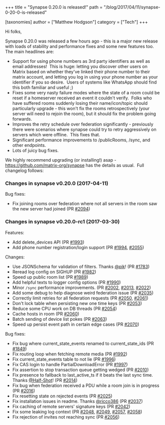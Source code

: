 +++
title = "Synapse 0.20.0 is released!"
path = "/blog/2017/04/11/synapse-0-20-0-is-released"

[taxonomies]
author = ["Matthew Hodgson"]
category = ["Tech"]
+++

Hi folks,

Synapse 0.20.0 was released a few hours ago - this is a major new release with loads of stability and performance fixes and some new features too. The main headlines are:
<ul>
  <li>Support for using phone numbers as 3rd party identifiers as well as email addresses!  This is huge: letting you discover other users on Matrix based on whether they've linked their phone number to their matrix account, and letting you log in using your phone number as your identifier if you so desire.  Users of systems like WhatsApp should find this both familiar and useful ;)</li>
  <li>Fixes some very nasty failure modes where the state of a room could be reset if a homeserver received an event it couldn't verify.  Folks who have suffered rooms suddenly losing their name/icon/topic should particularly upgrade - this won't fix the rooms retrospectively (your server will need to rejoin the room), but it should fix the problem going forwards.</li>
  <li>Improves the retry schedule over federation significantly - previously there were scenarios where synapse could try to retry aggressively on servers which were offline.  This fixes that.</li>
  <li>Significant performance improvements to /publicRooms, /sync, and other endpoints.</li>
  <li>Lots of juicy bug fixes.</li>
</ul>
We highly recommend upgrading (or installing!) asap - <a href="https://github.com/matrix-org/synapse">https://github.com/matrix-org/synapse</a> has the details as usual.  Full changelog follows:

### Changes in synapse v0.20.0 (2017-04-11)

Bug fixes:
<ul>
  <li>Fix joining rooms over federation where not all servers in the room saw the
new server had joined (PR <a class="issue-link js-issue-link ghh-issue-x tooltipstered" title="" href="https://github.com/matrix-org/synapse/pull/2094" data-url="https://github.com/matrix-org/synapse/issues/2094" data-id="218965094" data-error-text="Failed to load issue title" data-permission-text="Issue title is private">#2094</a>)</li>
</ul>

### Changes in synapse v0.20.0-rc1 (2017-03-30)

Features:
<ul>
  <li>Add delete_devices API (PR <a class="issue-link js-issue-link ghh-issue-x tooltipstered" title="" href="https://github.com/matrix-org/synapse/pull/1993" data-url="https://github.com/matrix-org/synapse/issues/1993" data-id="213824583" data-error-text="Failed to load issue title" data-permission-text="Issue title is private">#1993</a>)</li>
  <li>Add phone number registration/login support (PR <a class="issue-link js-issue-link ghh-issue-x tooltipstered" title="" href="https://github.com/matrix-org/synapse/pull/1994" data-url="https://github.com/matrix-org/synapse/issues/1994" data-id="213848637" data-error-text="Failed to load issue title" data-permission-text="Issue title is private">#1994</a>, <a class="issue-link js-issue-link ghh-issue-x tooltipstered" title="" href="https://github.com/matrix-org/synapse/pull/2055" data-url="https://github.com/matrix-org/synapse/issues/2055" data-id="216534040" data-error-text="Failed to load issue title" data-permission-text="Issue title is private">#2055</a>)</li>
</ul>
Changes:
<ul>
  <li>Use JSONSchema for validation of filters. Thanks <a class="user-mention" href="https://github.com/pik"><span class="ghh-user-x tooltipstered" title="">@pik</span></a>! (PR <a class="issue-link js-issue-link ghh-issue-x tooltipstered" title="" href="https://github.com/matrix-org/synapse/pull/1783" data-url="https://github.com/matrix-org/synapse/issues/1783" data-id="199444033" data-error-text="Failed to load issue title" data-permission-text="Issue title is private">#1783</a>)</li>
  <li>Reread log config on SIGHUP (PR <a class="issue-link js-issue-link ghh-issue-x tooltipstered" title="" href="https://github.com/matrix-org/synapse/pull/1982" data-url="https://github.com/matrix-org/synapse/issues/1982" data-id="213371227" data-error-text="Failed to load issue title" data-permission-text="Issue title is private">#1982</a>)</li>
  <li>Speed up public room list (PR <a class="issue-link js-issue-link ghh-issue-x tooltipstered" title="" href="https://github.com/matrix-org/synapse/pull/1989" data-url="https://github.com/matrix-org/synapse/issues/1989" data-id="213745739" data-error-text="Failed to load issue title" data-permission-text="Issue title is private">#1989</a>)</li>
  <li>Add helpful texts to logger config options (PR <a class="issue-link js-issue-link ghh-issue-x tooltipstered" title="" href="https://github.com/matrix-org/synapse/pull/1990" data-url="https://github.com/matrix-org/synapse/issues/1990" data-id="213753788" data-error-text="Failed to load issue title" data-permission-text="Issue title is private">#1990</a>)</li>
  <li>Minor <code>/sync</code> performance improvements. (PR <a class="issue-link js-issue-link ghh-issue-x tooltipstered" title="" href="https://github.com/matrix-org/synapse/pull/2002" data-url="https://github.com/matrix-org/synapse/issues/2002" data-id="214132328" data-error-text="Failed to load issue title" data-permission-text="Issue title is private">#2002</a>, <a class="issue-link js-issue-link ghh-issue-x tooltipstered" title="" href="https://github.com/matrix-org/synapse/pull/2013" data-url="https://github.com/matrix-org/synapse/issues/2013" data-id="214406942" data-error-text="Failed to load issue title" data-permission-text="Issue title is private">#2013</a>, <a class="issue-link js-issue-link ghh-issue-x tooltipstered" title="" href="https://github.com/matrix-org/synapse/pull/2022" data-url="https://github.com/matrix-org/synapse/issues/2022" data-id="214680616" data-error-text="Failed to load issue title" data-permission-text="Issue title is private">#2022</a>)</li>
  <li>Add some debug to help diagnose weird federation issue (PR <a class="issue-link js-issue-link ghh-issue-x tooltipstered" title="" href="https://github.com/matrix-org/synapse/pull/2035" data-url="https://github.com/matrix-org/synapse/issues/2035" data-id="215462812" data-error-text="Failed to load issue title" data-permission-text="Issue title is private">#2035</a>)</li>
  <li>Correctly limit retries for all federation requests (PR <a class="issue-link js-issue-link ghh-issue-x tooltipstered" title="" href="https://github.com/matrix-org/synapse/pull/2050" data-url="https://github.com/matrix-org/synapse/issues/2050" data-id="216250274" data-error-text="Failed to load issue title" data-permission-text="Issue title is private">#2050</a>, <a class="issue-link js-issue-link ghh-issue-x tooltipstered" title="" href="https://github.com/matrix-org/synapse/pull/2061" data-url="https://github.com/matrix-org/synapse/issues/2061" data-id="216778245" data-error-text="Failed to load issue title" data-permission-text="Issue title is private">#2061</a>)</li>
  <li>Don't lock table when persisting new one time keys (PR <a class="issue-link js-issue-link ghh-issue-x tooltipstered" title="" href="https://github.com/matrix-org/synapse/pull/2053" data-url="https://github.com/matrix-org/synapse/issues/2053" data-id="216424415" data-error-text="Failed to load issue title" data-permission-text="Issue title is private">#2053</a>)</li>
  <li>Reduce some CPU work on DB threads (PR <a class="issue-link js-issue-link ghh-issue-x tooltipstered" title="" href="https://github.com/matrix-org/synapse/pull/2054" data-url="https://github.com/matrix-org/synapse/issues/2054" data-id="216518578" data-error-text="Failed to load issue title" data-permission-text="Issue title is private">#2054</a>)</li>
  <li>Cache hosts in room (PR <a class="issue-link js-issue-link ghh-issue-x tooltipstered" title="" href="https://github.com/matrix-org/synapse/pull/2060" data-url="https://github.com/matrix-org/synapse/issues/2060" data-id="216759034" data-error-text="Failed to load issue title" data-permission-text="Issue title is private">#2060</a>)</li>
  <li>Batch sending of device list pokes (PR <a class="issue-link js-issue-link ghh-issue-x tooltipstered" title="" href="https://github.com/matrix-org/synapse/pull/2063" data-url="https://github.com/matrix-org/synapse/issues/2063" data-id="216807144" data-error-text="Failed to load issue title" data-permission-text="Issue title is private">#2063</a>)</li>
  <li>Speed up persist event path in certain edge cases (PR <a class="issue-link js-issue-link ghh-issue-x tooltipstered" title="" href="https://github.com/matrix-org/synapse/pull/2070" data-url="https://github.com/matrix-org/synapse/issues/2070" data-id="217311121" data-error-text="Failed to load issue title" data-permission-text="Issue title is private">#2070</a>)</li>
</ul>
Bug fixes:
<ul>
  <li>Fix bug where current_state_events renamed to current_state_ids (PR <a class="issue-link js-issue-link ghh-issue-x tooltipstered" title="" href="https://github.com/matrix-org/synapse/pull/1849" data-url="https://github.com/matrix-org/synapse/issues/1849" data-id="202563705" data-error-text="Failed to load issue title" data-permission-text="Issue title is private">#1849</a>)</li>
  <li>Fix routing loop when fetching remote media (PR <a class="issue-link js-issue-link ghh-issue-x tooltipstered" title="" href="https://github.com/matrix-org/synapse/pull/1992" data-url="https://github.com/matrix-org/synapse/issues/1992" data-id="213822848" data-error-text="Failed to load issue title" data-permission-text="Issue title is private">#1992</a>)</li>
  <li>Fix current_state_events table to not lie (PR <a class="issue-link js-issue-link ghh-issue-x tooltipstered" title="" href="https://github.com/matrix-org/synapse/pull/1996" data-url="https://github.com/matrix-org/synapse/issues/1996" data-id="214035508" data-error-text="Failed to load issue title" data-permission-text="Issue title is private">#1996</a>)</li>
  <li>Fix CAS login to handle PartialDownloadError (PR <a class="issue-link js-issue-link ghh-issue-x tooltipstered" title="" href="https://github.com/matrix-org/synapse/pull/1997" data-url="https://github.com/matrix-org/synapse/issues/1997" data-id="214074229" data-error-text="Failed to load issue title" data-permission-text="Issue title is private">#1997</a>)</li>
  <li>Fix assertion to stop transaction queue getting wedged (PR <a class="issue-link js-issue-link ghh-issue-x tooltipstered" title="" href="https://github.com/matrix-org/synapse/pull/2010" data-url="https://github.com/matrix-org/synapse/issues/2010" data-id="214372154" data-error-text="Failed to load issue title" data-permission-text="Issue title is private">#2010</a>)</li>
  <li>Fix presence to fallback to last_active_ts if it beats the last sync time.
Thanks <a class="user-mention" href="https://github.com/Half-Shot"><span class="ghh-user-x tooltipstered" title="">@Half-Shot</span></a>! (PR <a class="issue-link js-issue-link ghh-issue-x tooltipstered" title="Add fallback to last_active_ts if it beats the last sync time on a presence timeout." href="https://github.com/matrix-org/synapse/pull/2014" data-id="214424439" data-error-text="Failed to load issue title" data-permission-text="Issue title is private">#2014</a>)</li>
  <li>Fix bug when federation received a PDU while a room join is in progress (PR
<a class="issue-link js-issue-link ghh-issue-x tooltipstered" title="" href="https://github.com/matrix-org/synapse/pull/2016" data-url="https://github.com/matrix-org/synapse/issues/2016" data-id="214476894" data-error-text="Failed to load issue title" data-permission-text="Issue title is private">#2016</a>)</li>
  <li>Fix resetting state on rejected events (PR <a class="issue-link js-issue-link ghh-issue-x tooltipstered" title="" href="https://github.com/matrix-org/synapse/pull/2025" data-url="https://github.com/matrix-org/synapse/issues/2025" data-id="215024206" data-error-text="Failed to load issue title" data-permission-text="Issue title is private">#2025</a>)</li>
  <li>Fix installation issues in readme. Thanks <a class="user-mention" href="https://github.com/ricco386"><span class="ghh-user-x tooltipstered" title="">@ricco386</span></a> (PR <a class="issue-link js-issue-link ghh-issue-x tooltipstered" title="" href="https://github.com/matrix-org/synapse/pull/2037" data-url="https://github.com/matrix-org/synapse/issues/2037" data-id="215522808" data-error-text="Failed to load issue title" data-permission-text="Issue title is private">#2037</a>)</li>
  <li>Fix caching of remote servers' signature keys (PR <a class="issue-link js-issue-link ghh-issue-x tooltipstered" title="" href="https://github.com/matrix-org/synapse/pull/2042" data-url="https://github.com/matrix-org/synapse/issues/2042" data-id="216072789" data-error-text="Failed to load issue title" data-permission-text="Issue title is private">#2042</a>)</li>
  <li>Fix some leaking log context (PR <a class="issue-link js-issue-link ghh-issue-x tooltipstered" title="" href="https://github.com/matrix-org/synapse/pull/2048" data-url="https://github.com/matrix-org/synapse/issues/2048" data-id="216246880" data-error-text="Failed to load issue title" data-permission-text="Issue title is private">#2048</a>, <a class="issue-link js-issue-link ghh-issue-x tooltipstered" title="Fix a couple of logcontext leaks" href="https://github.com/matrix-org/synapse/pull/2049" data-id="216247053" data-error-text="Failed to load issue title" data-permission-text="Issue title is private">#2049</a>, <a class="issue-link js-issue-link ghh-issue-x tooltipstered" title="" href="https://github.com/matrix-org/synapse/pull/2057" data-url="https://github.com/matrix-org/synapse/issues/2057" data-id="216590150" data-error-text="Failed to load issue title" data-permission-text="Issue title is private">#2057</a>, <a class="issue-link js-issue-link ghh-issue-x tooltipstered" title="" href="https://github.com/matrix-org/synapse/pull/2058" data-url="https://github.com/matrix-org/synapse/issues/2058" data-id="216594461" data-error-text="Failed to load issue title" data-permission-text="Issue title is private">#2058</a>)</li>
  <li>Fix rejection of invites not reaching sync (PR <a class="issue-link js-issue-link ghh-issue-x tooltipstered" title="" href="https://github.com/matrix-org/synapse/pull/2056" data-url="https://github.com/matrix-org/synapse/issues/2056" data-id="216535804" data-error-text="Failed to load issue title" data-permission-text="Issue title is private">#2056</a>)</li>
</ul>
